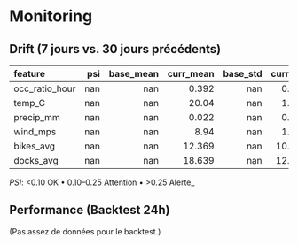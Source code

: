# Monitoring

## Drift (7 jours vs. 30 jours précédents)
| feature        |   psi |   base_mean |   curr_mean |   base_std |   curr_std |   n_base |   n_curr | psi_flag   |
|:---------------|------:|------------:|------------:|-----------:|-----------:|---------:|---------:|:-----------|
| occ_ratio_hour |   nan |         nan |       0.392 |        nan |      0.293 |        0 |    19455 | n/a        |
| temp_C         |   nan |         nan |      20.04  |        nan |      1.815 |        0 |    19455 | n/a        |
| precip_mm      |   nan |         nan |       0.022 |        nan |      0.057 |        0 |    19455 | n/a        |
| wind_mps       |   nan |         nan |       8.94  |        nan |      1.487 |        0 |    19455 | n/a        |
| bikes_avg      |   nan |         nan |      12.369 |        nan |     10.789 |        0 |    19455 | n/a        |
| docks_avg      |   nan |         nan |      18.639 |        nan |     12.582 |        0 |    19455 | n/a        |

_PSI_: <0.10 OK • 0.10–0.25 Attention • >0.25 Alerte_

## Performance (Backtest 24h)
(Pas assez de données pour le backtest.)
